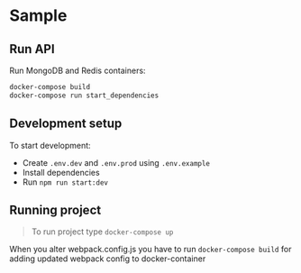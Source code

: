 # Sample

## Run API

Run MongoDB and Redis containers:

```sh
docker-compose build
docker-compose run start_dependencies
```

## Development setup

To start development:

* Create `.env.dev` and `.env.prod` using `.env.example`
* Install dependencies
* Run `npm run start:dev`

## Running project

> To run project type `docker-compose up`

When you alter webpack.config.js you have to run `docker-compose build` for adding updated webpack config to docker-container
